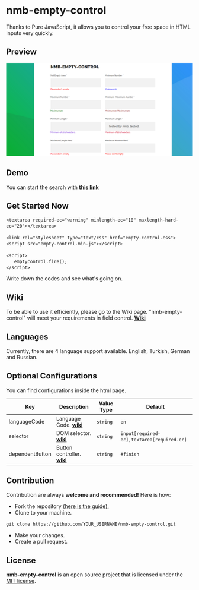 # nmb-empty-control
Thanks to Pure JavaScript, it allows you to control your free space in HTML inputs very quickly.

## Preview

![nmb-empty-control-preview](https://github.com/NazimMertBilgi/nmb-empty-control/blob/master/docs/images/preview-nmb-empty-control.PNG)

## Demo
You can start the search with  **[this link](https://nazimmertbilgi.github.io/nmb-empty-control/)**

## Get Started Now
```
<textarea required-ec="warning" minlength-ec="10" maxlength-hard-ec="20"></textarea>

<link rel="stylesheet" type="text/css" href="empty.control.css">
<script src="empty.control.min.js"></script>

<script>
   emptycontrol.fire();
</script>
```
Write down the codes and see what's going on.

## Wiki
To be able to use it efficiently, please go to the Wiki page. "nmb-empty-control" will meet your requirements in field control. **[Wiki](https://github.com/NazimMertBilgi/nmb-empty-control/wiki)**

## Languages
Currently, there are 4 language support available. English, Turkish, German and Russian.

## Optional Configurations
You can find configurations inside the html page.

|Key|Description|Value Type|Default|
|--|--|--|--|
|languageCode|Language Code. **[wiki](https://github.com/NazimMertBilgi/nmb-empty-control/wiki/Language-Select,-Change)**|`string`|`en`|
|selector|DOM selector. **[wiki](https://github.com/NazimMertBilgi/nmb-empty-control/wiki/Selector-Change)**|`string`|`input[required-ec],textarea[required-ec]`|
|dependentButton|Button controller. **[wiki](https://github.com/NazimMertBilgi/nmb-empty-control/wiki/Dependent-Button-Change)**|`string`|`#finish`


## Contribution
Contribution are always **welcome and recommended!** Here is how:
- Fork the repository [(here is the guide).](https://help.github.com/articles/fork-a-repo/)
- Clone to your machine.
```
git clone https://github.com/YOUR_USERNAME/nmb-empty-control.git
```
- Make your changes.
- Create a pull request.

## License
**nmb-empty-control** is an open source project that is licensed under the [MIT license](http://opensource.org/licenses/MIT).

